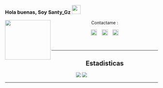 ### Hola buenas, Soy Santy_Gz <img src="https://github.com/TheDudeThatCode/TheDudeThatCode/blob/master/Assets/Hi.gif" width="29px">
<img src="https://media4.giphy.com/media/qLFKvOpoS1N7ts7xO8/giphy.gif" width=150 height="130" align="left">
<center>
Contactame :

<a href="https://web.facebook.com/profile.php?id=100060138295881"><img src="https://image.flaticon.com/icons/svg/174/174848.svg" alt="alt text" width="20" height="20"></a>      &nbsp;&nbsp;   <a href="https://instagram.com/santy_gz_404"><img src="https://image.flaticon.com/icons/svg/174/174855.svg" alt="alt text" width="20" height="20"></a>
 &nbsp;&nbsp; 
<a href="https://twitter.com/NazwaSa72637177"><img src="https://www.flaticon.com/svg/vstatic/svg/1383/1383269.svg?token=exp=1611624766~hmac=17a51a2ce160e934bbb740d7d920f9d9" alt="alt text" width="20" height="20"></a>




&nbsp;&nbsp;     &nbsp;&nbsp;    &nbsp;&nbsp;   &nbsp;&nbsp;   &nbsp;&nbsp;   

---

## Estadisticas

<a href="https://github.com/Santy-Gz"><img src="https://github-readme-stats.vercel.app/api?username=Santy-Gz&show_icons=true&theme=radical"></a>
<a href="https://github.com/Santy-Gz"><img src="https://github-readme-stats.vercel.app/api/top-langs/?username=Santy-Gz&theme=highcontrast&layout=compact"></a>

---

